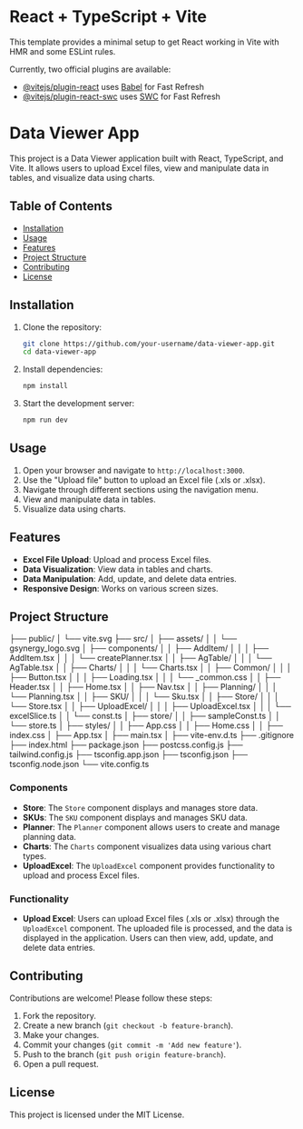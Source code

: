 # React + TypeScript + Vite

This template provides a minimal setup to get React working in Vite with HMR and some ESLint rules.

Currently, two official plugins are available:

- [@vitejs/plugin-react](https://github.com/vitejs/vite-plugin-react/blob/main/packages/plugin-react/README.md) uses [Babel](https://babeljs.io/) for Fast Refresh
- [@vitejs/plugin-react-swc](https://github.com/vitejs/vite-plugin-react-swc) uses [SWC](https://swc.rs/) for Fast Refresh

# Data Viewer App

This project is a Data Viewer application built with React, TypeScript, and Vite. It allows users to upload Excel files, view and manipulate data in tables, and visualize data using charts.

## Table of Contents

- [Installation](#installation)
- [Usage](#usage)
- [Features](#features)
- [Project Structure](#project-structure)
- [Contributing](#contributing)
- [License](#license)

## Installation

1. Clone the repository:
    ```sh
    git clone https://github.com/your-username/data-viewer-app.git
    cd data-viewer-app
    ```

2. Install dependencies:
    ```sh
    npm install
    ```

3. Start the development server:
    ```sh
    npm run dev
    ```

## Usage

1. Open your browser and navigate to `http://localhost:3000`.
2. Use the "Upload file" button to upload an Excel file (.xls or .xlsx).
3. Navigate through different sections using the navigation menu.
4. View and manipulate data in tables.
5. Visualize data using charts.

## Features

- **Excel File Upload**: Upload and process Excel files.
- **Data Visualization**: View data in tables and charts.
- **Data Manipulation**: Add, update, and delete data entries.
- **Responsive Design**: Works on various screen sizes.

## Project Structure
├── public/ 
│   └── vite.svg 
├── src/ 
│   ├── assets/ 
│   │   └── gsynergy_logo.svg 
│   ├── components/ 
│   │   ├── AddItem/ 
│   │   │   ├── AddItem.tsx 
│   │   │   └── createPlanner.tsx 
│   │   ├── AgTable/ 
│   │   │   └── AgTable.tsx 
│   │   ├── Charts/ 
│   │   │   └── Charts.tsx 
│   │   ├── Common/ 
│   │   │   ├── Button.tsx 
│   │   │   ├── Loading.tsx 
│   │   │   └── _common.css 
│   │   ├── Header.tsx 
│   │   ├── Home.tsx 
│   │   ├── Nav.tsx 
│   │   ├── Planning/ 
│   │   │   └── Planning.tsx 
│   │   ├── SKU/ 
│   │   │   └── Sku.tsx 
│   │   ├── Store/ 
│   │   │   └── Store.tsx 
│   │   ├── UploadExcel/ 
│   │   │   ├── UploadExcel.tsx 
│   │   │   └── excelSlice.ts 
│   │   └── const.ts 
│   ├── store/ 
│   │   ├── sampleConst.ts 
│   │   └── store.ts 
│   ├── styles/ 
│   │   ├── App.css 
│   │   ├── Home.css 
│   │   ├── index.css 
│   ├── App.tsx 
│   ├── main.tsx 
│   ├── vite-env.d.ts 
├── .gitignore 
├── index.html 
├── package.json 
├── postcss.config.js 
├── tailwind.config.js 
├── tsconfig.app.json 
├── tsconfig.json 
├── tsconfig.node.json 
└── vite.config.ts

### Components

- **Store**: The `Store` component displays and manages store data.
- **SKUs**: The `SKU` component displays and manages SKU data.
- **Planner**: The `Planner` component allows users to create and manage planning data.
- **Charts**: The `Charts` component visualizes data using various chart types.
- **UploadExcel**: The `UploadExcel` component provides functionality to upload and process Excel files.

### Functionality

- **Upload Excel**: Users can upload Excel files (.xls or .xlsx) through the `UploadExcel` component. The uploaded file is processed, and the data is displayed in the application. Users can then view, add, update, and delete data entries.

## Contributing

Contributions are welcome! Please follow these steps:

1. Fork the repository.
2. Create a new branch (`git checkout -b feature-branch`).
3. Make your changes.
4. Commit your changes (`git commit -m 'Add new feature'`).
5. Push to the branch (`git push origin feature-branch`).
6. Open a pull request.

## License

This project is licensed under the MIT License.